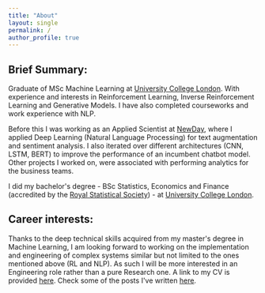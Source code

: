 ```yaml
---
title: "About"
layout: single
permalink: /
author_profile: true
---
```


## Brief Summary:
Graduate of MSc Machine Learning at [University College London](https://www.ucl.ac.uk). With experience and interests in Reinforcement Learning, Inverse Reinforcement Learning and Generative Models. I have also completed courseworks and work experience with NLP.

Before this I was working as an Applied Scientist at [NewDay](https://www.newday.co.uk/), where I applied Deep Learning (Natural Language Processing) for text augmentation and sentiment analysis. I also iterated over different architectures (CNN, LSTM, BERT) to improve the performance of an incumbent chatbot model. Other projects I worked on, were associated with performing analytics for the business teams.

I did my bachelor's degree - BSc Statistics, Economics and Finance (accredited by the [Royal Statistical Society](https://rss.org.uk/)) - at [University College London](https://www.ucl.ac.uk).

## Career interests:
Thanks to the deep technical skills acquired from my master's degree in Machine Learning, I am looking forward to working on the implementation and engineering of complex systems similar but not limited to the ones mentioned above (RL and NLP). As such I will be more interested in an Engineering role rather than a pure Research one. A link to my CV is provided [here](https://drive.google.com/file/d/1niE8rHBPrsh14YpeACAN8Ew3BZWiFzyr/view?usp=drive_link). Check some of the posts I've written [here](https://mariovas3.github.io/posts_list).
